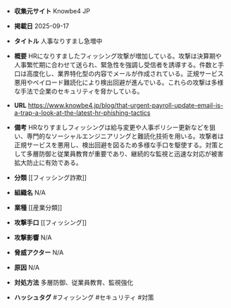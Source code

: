 - **収集元サイト**
Knowbe4 JP

- **掲載日**
2025-09-17

- **タイトル**
人事なりすまし急増中

- **概要**
HRになりすましたフィッシング攻撃が増加している。攻撃は決算期や人事繁忙期に合わせて送られ、緊急性を強調し受信者を誘導する。件数と手口は高度化し、業界特化型の内容でメールが作成されている。正規サービス悪用やペイロード難読化により検出回避が進んでいる。これらの攻撃は多様な手法で企業のセキュリティを脅かしている。

- **URL**
https://www.knowbe4.jp/blog/that-urgent-payroll-update-email-is-a-trap-a-look-at-the-latest-hr-phishing-tactics

- **備考**
HRなりすましフィッシングは給与変更や人事ポリシー更新などを狙い、専門的なソーシャルエンジニアリングと難読化技術を用いる。攻撃者は正規サービスを悪用し、検出回避を図るため多様な手口を駆使する。対策として多層防御と従業員教育が重要であり、継続的な監視と迅速な対応が被害拡大防止に有効である。

- **分類**
[[フィッシング詐欺]]

- **組織名**
N/A

- **業種**
[[産業分類]]

- **攻撃手口**
[[フィッシング]]

- **攻撃影響**
N/A

- **脅威アクター**
N/A

- **原因**
N/A

- **対処方法**
多層防御、従業員教育、監視強化

- **ハッシュタグ**
#フィッシング #セキュリティ #対策
